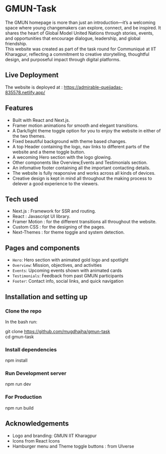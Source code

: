 # GMUN-Task

The GMUN homepage is more than just an introduction—it’s a welcoming space where young changemakers can explore, connect, and be inspired. It shares the heart of Global Model United Nations through stories, events, and opportunities that encourage dialogue, leadership, and global friendship.  
This website was created as part of the task round for Communiqué at IIT Kharagpur, reflecting a commitment to creative storytelling, thoughtful design, and purposeful impact through digital platforms.

## Live Deployment

The website is deployed at : https://admirable-queijadas-835578.netlify.app/

## Features

- Built with React and Next.js.  
- Framer motion animations for smooth and elegant transitions.  
- A Dark/light theme toggle option for you to enjoy the website in either of the two themes.  
- Fixed beautiful background with theme based changes.  
- A top Header containing the logo, nav links to different parts of the website and a theme toggle button.
- A wecoming Hero section with the logo glowing.
- Other components like Overview,Events and Testimonials section.  
- An infomative footer containing all the important contacting details.   
- The website is fully reaponsive and works across all kinds of devices.  
- Creative design is kept in mind all throughout the making process to delever a good experience to the viewers.  

## Tech used

- Next.js : Framework for SSR and routing.  
- React : Javascript UI library.  
- Framer Motion : for the different transitions all throughout the website.  
- Custom CSS : for the designing of the pages.  
- Next-Themes : for theme toggle and system detection.  

## Pages and components

- `Hero`: Hero section with animated gold logo and spotlight   
- `Overview`: Mission, objectives, and activities  
- `Events`: Upcoming events shown with animated cards  
- `Testimonials`: Feedback from past GMUN participants  
- `Footer`: Contact info, social links, and quick navigation  

## Installation and setting up

### Clone the repo

In the bash run:

git clone https://github.com/mugdhajha/gmun-task  
cd gmun-task  

### Install dependencies

npm install  

### Run Development server

npm run dev  

### For Production

npm run build  

## Acknowledgements

- Logo and branding: GMUN IIT Kharagpur   
- Icons from React Icons  
- Hamburger menu and Theme toggle buttons : from UIverse 